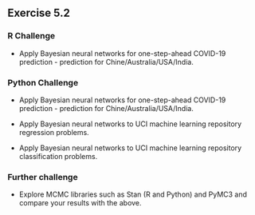 ## Exercise 5.2
### R Challenge

* Apply Bayesian neural networks for one-step-ahead  COVID-19 prediction - prediction for Chine/Australia/USA/India.  

### Python Challenge

* Apply Bayesian neural networks for one-step-ahead COVID-19 prediction - prediction for Chine/Australia/USA/India. 

* Apply Bayesian neural networks to UCI machine learning repository regression problems.

* Apply Bayesian neural networks to UCI machine learning repository classification problems. 


### Further challenge

* Explore MCMC libraries such as Stan (R and Python) and PyMC3 and compare your results with the above.